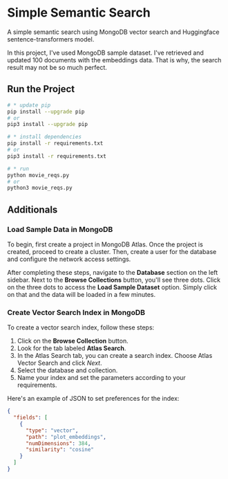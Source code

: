# Simple Semantic Search

A simple semantic search using MongoDB vector search and Huggingface sentence-transformers model.

In this project, I've used MongoDB sample dataset. I've retrieved and updated 100 documents with the embeddings data. That is why, the search result may not be so much perfect.

## Run the Project

```bash
# * update pip
pip install --upgrade pip
# or
pip3 install --upgrade pip

# * install dependencies
pip install -r requirements.txt
# or
pip3 install -r requirements.txt

# * run
python movie_reqs.py
# or
python3 movie_reqs.py
```

## Additionals

### Load Sample Data in MongoDB

To begin, first create a project in MongoDB Atlas. Once the project is created, proceed to create a cluster. Then, create a user for the database and configure the network access settings.

After completing these steps, navigate to the **Database** section on the left sidebar. Next to the **Browse Collections** button, you'll see three dots. Click on the three dots to access the **Load Sample Dataset** option. Simply click on that and the data will be loaded in a few minutes.

### Create Vector Search Index in MongoDB

To create a vector search index, follow these steps:

1. Click on the **Browse Collection** button.
2. Look for the tab labeled **Atlas Search**.
3. In the Atlas Search tab, you can create a search index. Choose Atlas Vector Search and click _Next_.
4. Select the database and collection.
5. Name your index and set the parameters according to your requirements.

Here's an example of JSON to set preferences for the index:

```json
{
  "fields": [
    {
      "type": "vector",
      "path": "plot_embeddings",
      "numDimensions": 384,
      "similarity": "cosine"
    }
  ]
}
```
